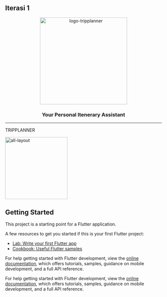 
## Iterasi 1

<p align="center">
    <a href="#">
        <img align="center" width="280"  alt="logo-tripplanner" src="https://github.com/Halimp07/b3i-image/blob/main/logo/logo-full.png"/>
    </a>
</p>
<h3 align="center">Your Personal Itenerary Assistant</h3>
<hr>

TRIPPLANNER

<p>
    <a href="https://github.com/HomeLearner116/project_scrum_team">
        <img align="center" width="200" alt="all-layout" src="https://github.com/Halimp07/b3i-image/blob/main/layout/all-layout.png"/>
    </a>
</p>

## Getting Started

This project is a starting point for a Flutter application.

A few resources to get you started if this is your first Flutter project:

- [Lab: Write your first Flutter app](https://docs.flutter.dev/get-started/codelab)
- [Cookbook: Useful Flutter samples](https://docs.flutter.dev/cookbook)

For help getting started with Flutter development, view the
[online documentation](https://docs.flutter.dev/), which offers tutorials,
samples, guidance on mobile development, and a full API reference.


For help getting started with Flutter development, view the
[online documentation](https://docs.flutter.dev/), which offers tutorials,
samples, guidance on mobile development, and a full API reference.
